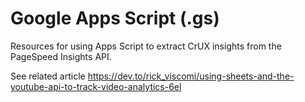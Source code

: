 # Google Apps Script (.gs)

Resources for using Apps Script to extract CrUX insights from the PageSpeed Insights API.

See related article https://dev.to/rick_viscomi/using-sheets-and-the-youtube-api-to-track-video-analytics-6el
